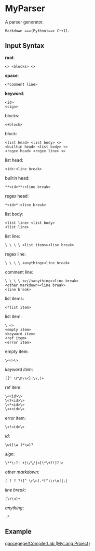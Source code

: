 MyParser
===

A parser generator.

`Markdown ===(Python)==> C++11.`

Input Syntax
---

**root**:

    <> <blocks> <>

**space**:

    <*comment line>

**keyword**:

    <id>
    <sign>

blocks:

    <+block>

block:

    <list head> <list body> <>
    <builtin head> <list body> <>
    <regex head> <regex line> <>

list head:

    <id>:<line break>

builtin head:

    **<id>**:<line break>

regex head:

    *<id>*:<line break>

list body:

    <list line> <list body>
    <list line>

list line:

    \ \ \ \ <list items><line break>

regex line:

    \ \ \ \ <anything><line break>

comment line:

    \ \ \ \ <>//<anything><line break>
    <other markdown><line break>
    <line break>

list items:

    <*list item>

list item:

    \ <>
    <empty item>
    <keyword item>
    <ref item>
    <error item>

empty item:

    \<<>\>

*keyword item*:

    ([^ \r\n\\<]|\\.)+

ref item:

    \<<id>\>
    \<?<id>\>
    \<*<id>\>
    \<+<id>\>

error item:

    \<!<id>\>

*id*:

    \w([\w ]*\w)?

*sign*:

    \**\:?| +|\/\/|<[\*\+?!]?|>

*other markdown*:

    ( ? ? ?)[^ \r\n].*[^:\r\n]|.|

*line break*:

    [\r\n]+

*anything*:

    .*

Example
---

[gaocegege/CompilerLab (MyLang Project)](https://github.com/gaocegege/CompilerLab)
